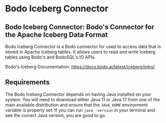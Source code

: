 # Bodo Iceberg Connector

## Bodo Iceberg Connector: Bodo's Connector for the Apache Iceberg Data Format

Bodo Iceberg Connector is a Bodo connector for used to access data that is stored in Apache Iceberg tables. It allows users to read and write Iceberg tables using Bodo's and BodoSQL's IO APIs.

Bodo's Iceberg Documentation: https://docs.bodo.ai/latest/iceberg/intro/

## Requirements

The Bodo Iceberg Connector depends on having Java installed on your system. You will need to download
either Java 11 or Java 17 from one of the main available distribution and ensure that the `JAVA_HOME`
environment variable is properly set. If you can run `java -version` in your terminal and see the correct Java version, you are good to go.
